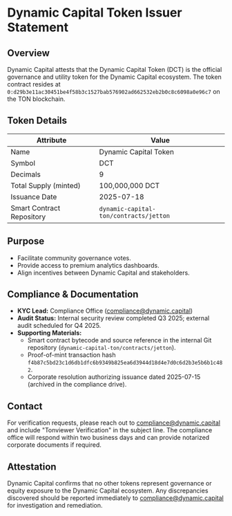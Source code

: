 # Dynamic Capital Token Issuer Statement

## Overview

Dynamic Capital attests that the Dynamic Capital Token (DCT) is the official governance and utility token for the Dynamic Capital ecosystem. The token contract resides at `0:d29b3e11ac30451be4f58b3c1527bab576902ad662532eb2b0c8c6098a0e96c7` on the TON blockchain.

## Token Details

| Attribute | Value |
| --- | --- |
| Name | Dynamic Capital Token |
| Symbol | DCT |
| Decimals | 9 |
| Total Supply (minted) | 100,000,000 DCT |
| Issuance Date | 2025-07-18 |
| Smart Contract Repository | `dynamic-capital-ton/contracts/jetton` |

## Purpose

- Facilitate community governance votes.
- Provide access to premium analytics dashboards.
- Align incentives between Dynamic Capital and stakeholders.

## Compliance & Documentation

- **KYC Lead:** Compliance Office (compliance@dynamic.capital)
- **Audit Status:** Internal security review completed Q3 2025; external audit scheduled for Q4 2025.
- **Supporting Materials:**
  - Smart contract bytecode and source reference in the internal Git repository (`dynamic-capital-ton/contracts/jetton`).
  - Proof-of-mint transaction hash `f4b87c5bd23c1d6db1dfc6b9349b825ea6d3944d18d4e7d0c6d2b3e5b6b1c482`.
  - Corporate resolution authorizing issuance dated 2025-07-15 (archived in the compliance drive).

## Contact

For verification requests, please reach out to compliance@dynamic.capital and include "Tonviewer Verification" in the subject line. The compliance office will respond within two business days and can provide notarized corporate documents if required.

## Attestation

Dynamic Capital confirms that no other tokens represent governance or equity exposure to the Dynamic Capital ecosystem. Any discrepancies discovered should be reported immediately to compliance@dynamic.capital for investigation and remediation.
